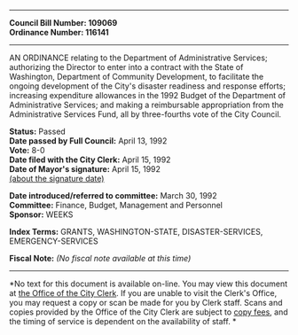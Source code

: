 * * * * *  
  
**Council Bill Number: [](#h0)[](#h2)109069**   
**Ordinance Number: 116141**  
  
* * * * *  
  
AN ORDINANCE relating to the Department of Administrative Services; authorizing the Director to enter into a contract with the State of Washington, Department of Community Development, to facilitate the ongoing development of the City's disaster readiness and response efforts; increasing expenditure allowances in the 1992 Budget of the Department of Administrative Services; and making a reimbursable appropriation from the Administrative Services Fund, all by three-fourths vote of the City Council.  
  
**Status:** Passed   
**Date passed by Full Council:** April 13, 1992   
**Vote:** 8-0   
**Date filed with the City Clerk:** April 15, 1992   
**Date of Mayor's signature:** April 15, 1992   
[(about the signature date)](/~public/approvaldate.htm)   
  
  
**Date introduced/referred to committee:** March 30, 1992   
**Committee:** Finance, Budget, Management and Personnel   
**Sponsor:** WEEKS   
  
**Index Terms:** GRANTS, WASHINGTON-STATE, DISASTER-SERVICES, EMERGENCY-SERVICES  
  
**Fiscal Note:** *(No fiscal note available at this time)*  
  
* * * * *  
  
*No text for this document is available on-line. You may view this document at [the Office of the City Clerk](http://www.seattle.gov/leg/clerk/contactUs.htm). If you are unable to visit the Clerk's Office, you may request a copy or scan be made for you by Clerk staff. Scans and copies provided by the Office of the City Clerk are subject to [copy fees](http://clerk.seattle.gov/~public/clerkfees.htm), and the timing of service is dependent on the availability of staff. *  
  
  
